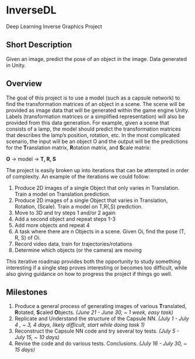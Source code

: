 # InverseDL

Deep Learning Inverse Graphics Project

## Short Description

Given an image, predict the pose of an object in the image. Data generated in Unity.

## Overview

The goal of this project is to use a model (such as a capsule network) to find the transformation matrices of an object in a scene. The scene will be provided as image data that will be generated within the game engine Unity. Labels (transformation matrices or a simplified representation) will also be provided from this data generation. For example, given a scene that consists of a lamp, the model should predict the transformation matrices that describes the lamp’s position, rotation, etc. In the most complicated scenario, the input will be an object O and the output will be the predictions for the **T**ranslation matrix, **R**otation matrix, and **S**cale matrix:

**O** -> model -> **T, R, S**

The project is easily broken up into iterations that can be attempted in order of complexity. An example of the iterations we could follow:

1. Produce 2D images of a single Object that only varies in Translation. Train a model on Translation prediction.
2. Produce 2D images of a single Object that varies in Translation, Rotation, (Scale). Train a model on T,R(,S) prediction.
3. Move to 3D and try steps 1 and/or 2 again
4. Add a second object and repeat steps 1-3
5. Add more objects and repeat 4
6. A task where there are n Objects in a scene. Given Oi, find the pose (T, R, S) of Oi.
7. Record video data, train for trajectories/rotations
8. Determine which objects (or the camera) are moving

This iterative roadmap provides both the opportunity to study something interesting if a single step proves interesting or becomes too difficult, while also giving guidance on how to progress the project if things go well.

## Milestones

1. Produce a general process of generating images of various **T**ranslated, **R**otated, **S**caled **O**bjects. *(June 21 - June 30, ~ 1 week, easy task)*
2. Replicate and Understand the structure of the Capsule NN. *(July 1 - July 4 , ~ 3, 4 days, likely difficult, start while doing task 1)*
3. Reconstruct the Capsule NN code and try several toy tests. *(July 5 - July 15, ~ 10 days)*
4. Revise the code and do various tests. Conclusions. *(July 16 - July 30, ~ 15 days)*


